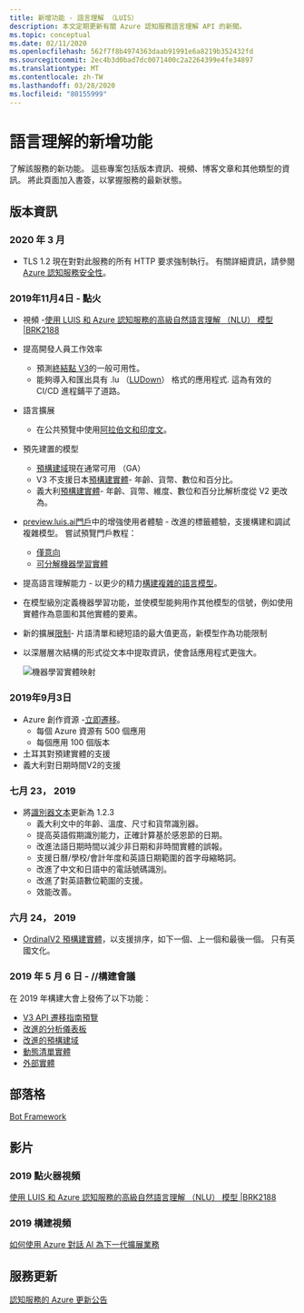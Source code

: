```yaml
---
title: 新增功能 - 語言理解 （LUIS）
description: 本文定期更新有關 Azure 認知服務語言理解 API 的新聞。
ms.topic: conceptual
ms.date: 02/11/2020
ms.openlocfilehash: 562f7f8b4974363daab91991e6a8219b352432fd
ms.sourcegitcommit: 2ec4b3d0bad7dc0071400c2a2264399e4fe34897
ms.translationtype: MT
ms.contentlocale: zh-TW
ms.lasthandoff: 03/28/2020
ms.locfileid: "80155999"
---
```

# <a name="whats-new-in-language-understanding"></a>語言理解的新增功能

了解該服務的新功能。 這些專案包括版本資訊、視頻、博客文章和其他類型的資訊。 將此頁面加入書簽，以掌握服務的最新狀態。

## <a name="release-notes"></a>版本資訊

### <a name="march-2020"></a>2020 年 3 月

* TLS 1.2 現在對對此服務的所有 HTTP 要求強制執行。 有關詳細資訊，請參閱[Azure 認知服務安全性](../cognitive-services-security.md)。

### <a name="november-4-2019---ignite"></a>2019年11月4日 - 點火

* 視頻 -[使用 LUIS 和 Azure 認知服務的高級自然語言理解 （NLU） 模型 |BRK2188](https://www.youtube.com/watch?v=JdJEV2jV0_Y)

* 提高開發人員工作效率
    * 預測[終結點 V3](luis-migration-api-v3.md)的一般可用性。
    * 能夠導入和匯出具有 .lu （[LUDown](https://github.com/microsoft/botbuilder-tools/tree/master/packages/Ludown)） 格式的應用程式. 這為有效的 CI/CD 進程鋪平了道路。
* 語言擴展
    * 在公共預覽中使用[阿拉伯文和印度文](luis-language-support.md)。
* 預先建置的模型
    * [預構建域](luis-reference-prebuilt-domains.md)現在通常可用 （GA）
    * V3 不支援日本[預構建實體](luis-reference-prebuilt-entities.md#japanese-entity-support)- 年齡、貨幣、數位和百分比。
    * 義大利[預構建實體](luis-reference-prebuilt-entities.md#italian-entity-support)- 年齡、貨幣、維度、數位和百分比解析度從 V2 更改為。
* [preview.luis.ai門戶](https://preview.luis.ai)中的增強使用者體驗 - 改進的標籤體驗，支援構建和調試複雜模型。 嘗試預覽門戶教程：
    * [僅意向](tutorial-intents-only.md)
    * [可分解機器學習實體](tutorial-machine-learned-entity.md)
* 提高語言理解能力 - 以更少的精力[構建複雜的語言模型](luis-concept-entity-types.md)。
* 在模型級別定義機器學習功能，並使模型能夠用作其他模型的信號，例如使用實體作為意圖和其他實體的要素。
* 新的擴展[限制](luis-boundaries.md)- 片語清單和總短語的最大值更高，新模型作為功能限制
* 以深層層次結構的形式從文本中提取資訊，使會話應用程式更強大。

    ![機器學習實體映射](./media/whats-new/deep-entity-extraction-example.png)

### <a name="september-3-2019"></a>2019年9月3日

* Azure 創作資源 -[立即遷移](luis-migration-authoring.md)。
    * 每個 Azure 資源有 500 個應用
    * 每個應用 100 個版本
* 土耳其對預建實體的支援
* 義大利對日期時間V2的支援

### <a name="july-23-2019"></a>七月 23， 2019

* 將[識別器文本](https://github.com/microsoft/Recognizers-Text/releases/tag/dotnet-v1.2.3)更新為 1.2.3
    * 義大利文中的年齡、溫度、尺寸和貨幣識別器。
    * 提高英語假期識別能力，正確計算基於感恩節的日期。
    * 改進法語日期時間以減少非日期和非時間實體的誤報。
    * 支援日曆/學校/會計年度和英語日期範圍的首字母縮略詞。
    * 改進了中文和日語中的電話號碼識別。
    * 改進了對英語數位範圍的支援。
    * 效能改善。

### <a name="june-24-2019"></a>六月 24， 2019

* [OrdinalV2 預構建實體](luis-reference-prebuilt-ordinal-v2.md)，以支援排序，如下一個、上一個和最後一個。 只有英國文化。

### <a name="may-6-2019---build-conference"></a>2019 年 5 月 6 日 - //構建會議

在 2019 年構建大會上發佈了以下功能：

* [V3 API 遷移指南預覽](luis-migration-api-v3.md)
* [改進的分析儀表板](luis-how-to-use-dashboard.md)
* [改進的預構建域](luis-reference-prebuilt-domains.md)
* [動態清單實體](luis-migration-api-v3.md#dynamic-lists-passed-in-at-prediction-time)
* [外部實體](luis-migration-api-v3.md#external-entities-passed-in-at-prediction-time)

## <a name="blogs"></a>部落格

[Bot Framework](https://blog.botframework.com/)

## <a name="videos"></a>影片

### <a name="2019-ignite-videos"></a>2019 點火器視頻

[使用 LUIS 和 Azure 認知服務的高級自然語言理解 （NLU） 模型 |BRK2188](https://www.youtube.com/watch?v=JdJEV2jV0_Y)

### <a name="2019-build-videos"></a>2019 構建視頻

[如何使用 Azure 對話 AI 為下一代擴展業務](https://www.youtube.com/watch?v=_k97jd-csuk&feature=youtu.be)

## <a name="service-updates"></a>服務更新

[認知服務的 Azure 更新公告](https://azure.microsoft.com/updates/?product=cognitive-services)
